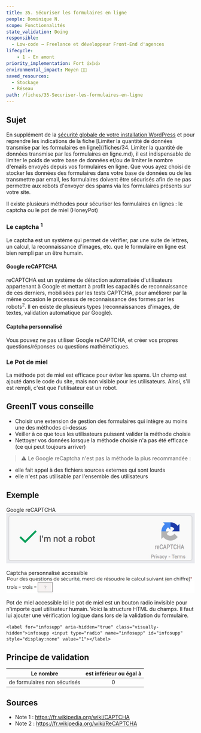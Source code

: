 ```yaml
---
title: 35. Sécuriser les formulaires en ligne
people: Dominique N.
scope: Fonctionnalités
state_validation: Doing
responsible:
  - Low-code → Freelance et développeur Front-End d'agences
lifecycle: 
    - 1 - En amont
priority_implementation: Fort 👍👍👍
environmental_impact: Moyen 🌱🌱
saved_resources: 
  - Stockage
  - Réseau
path: /fiches/35-Securiser-les-formulaires-en-ligne
---
```


## Sujet
En supplément de la [sécurité globale de votre installation WordPress](#TODO) et pour reprendre les indications de la fiche [Limiter la quantité de données transmise par les formulaires en ligne](/fiches/34. Limiter la quantité de données transmise par les formulaires en ligne.md), il est indispensable de limiter le poids de votre base de données et/ou de limiter le nombre d'emails envoyés depuis vos formulaires en ligne.
Que vous ayez choisi de stocker les données des formulaires dans votre base de données ou de les transmettre par email, les formulaires doivent être sécurisés afin de ne pas permettre aux robots d'envoyer des spams via les formulaires présents sur votre site.

Il existe plusieurs méthodes pour sécuriser les formulaires en lignes : le captcha ou le pot de miel (HoneyPot)
### Le captcha <sup>1</sup>
Le captcha est un système qui permet de vérifier, par une suite de lettres, un calcul, la reconnaissance d'images, etc. que le formulaire en ligne est bien rempli par un être humain.

#### Google reCAPTCHA
reCAPTCHA est un système de détection automatisée d'utilisateurs appartenant à Google et mettant à profit les capacités de reconnaissance de ces derniers, mobilisées par les tests CAPTCHA, pour améliorer par la même occasion le processus de reconnaissance des formes par les robots<sup>2</sup>.
Il en existe de plusieurs types (reconnaissances d'images, de textes, validation automatique par Google).

#### Captcha personnalisé
Vous pouvez ne pas utiliser Google reCAPTCHA, et créer vos propres questions/réponses ou questions mathématiques.

### Le Pot de miel
La méthode pot de miel est efficace pour éviter les spams. Un champ est ajouté dans le code du site, mais non visible pour les utilisateurs. Ainsi, s'il est rempli, c'est que l'utilisateur est un robot.

## GreenIT vous conseille
- Choisir une extension de gestion des formulaires qui intègre au moins une des méthodes ci-dessus
- Veiller à ce que tous les utilisateurs puissent valider la méthode choisie
- Nettoyer vos données lorsque la méthode choisie n'a pas été efficace (ce qui peut toujours arriver)

> ⚠️ Le Google reCaptcha n'est pas la méthode la plus recommandée :
- elle fait appel à des fichiers sources externes qui sont lourds
- elle n'est pas utilisable par l'ensemble des utilisateurs

## Exemple
Google reCAPTCHA
![recaptcha.jpg](medias_35/recaptcha.jpg)

Captcha personnalisé accessible
![captcha-calcul.jpg](medias_35/captcha-calcul.jpg)

Pot de miel accessible
Ici le pot de miel est un bouton radio invisible pour n'importe quel utilisateur humain. Voici la structure HTML du champs. Il faut lui ajouter une vérification logique dans lors de la validation du formulaire.
```
<label for="infosupp" aria-hidden="true" class="visually-hidden">infosupp <input type="radio" name="infosupp" id="infosupp" style="display:none" value="1"></label>
```

## Principe de validation

| Le nombre | est inférieur ou égal à |
| ------------- | :---------------------: |
| de formulaires non sécurisés        |            0            |

## Sources
- Note 1 : https://fr.wikipedia.org/wiki/CAPTCHA
- Note 2 : https://fr.wikipedia.org/wiki/ReCAPTCHA
